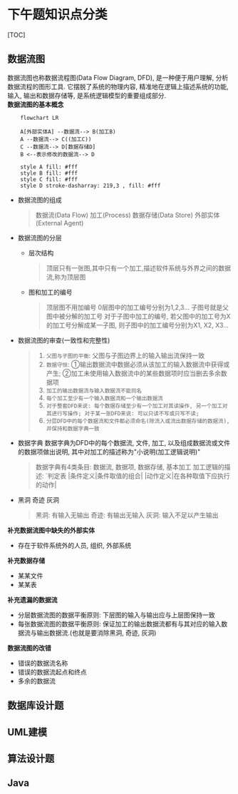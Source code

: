 # 下午题知识点分类

[TOC]

## 数据流图

数据流图也称数据流程图(Data Flow Diagram, DFD), 是一种便于用户理解, 分析数据流程的图形工具. 它摆脱了系统的物理内容, 精准地在逻辑上描述系统的功能, 输入, 输出和数据存储等, 是系统逻辑模型的重要组成部分.
</br>
**数据流图的基本概念**

```mermaid
    flowchart LR

    A[外部实体A] --数据流--> B(加工B)
    A --数据流--> C((加工C))
    C --数据流--> D[数据存储D]
    B <--表示修改的数据流--> D

    style A fill: #fff
    style B fill: #fff
    style C fill: #fff
    style D stroke-dasharray: 219,3 , fill: #fff
```

- 数据流图的组成
    > 数据流(Data Flow)
    > 加工(Process)
    > 数据存储(Data Store)
    > 外部实体(External Agent)

- 数据流图的分层
  - 层次结构
    > 顶层只有一张图,其中只有一个加工,描述软件系统与外界之间的数据流,称为顶层图
  - 图和加工的编号
    > 顶层图不用加编号
    > 0层图中的加工编号分别为1,2,3...
    > 子图号就是父图中被分解的加工号
    > 对于子图中加工的编号, 若父图中的加工号为X的加工号分解成某一子图, 则子图中的加工编号分别为X1, X2, X3...
- 数据流图的审查(一致性和完整性)
  
  > 1. `父图与子图的平衡`: 父图与子图边界上的输入输出流保持一致
  > 2. `数据守恒`: ①输出数据流中数据必须从该加工的输入数据流中获得或产生; ②加工未使用输入数据流中的某些数据项时应当删去多余数据项
  > 3. `加工的输出数据流与输入数据流不能同名`
  > 4. `每个加工至少有一个输入数据流和一个输出数据流`
  > 5. `对于整套DFD来说: 每个数据存储至少有一个加工对其读操作, 另一个加工对其进行写操作; 对于某一张DFD来说: 可以只读不写或只写不读;`
  > 6. `分层DFD中的每个数据流和文件都必须命名(除流入或流出数据存储的数据流), 并保持和数据字典一致`

- 数据字典
  数据字典为DFD中的每个数据流, 文件, 加工, 以及组成数据流或文件的数据项做出说明, 其中对加工的描述称为"小说明(加工逻辑说明)"
  > 数据字典有4类条目: 数据流, 数据项, 数据存储, 基本加工
  > 加工逻辑的描述: `判定表
  |条件定义|条件取值的组合|
  |动作定义|在各种取值下应执行的动作|
- 黑洞 奇迹 灰洞
    > 黑洞: 有输入无输出
    > 奇迹: 有输出无输入
    > 灰洞: 输入不足以产生输出

**补充数据流图中缺失的外部实体**

- 存在于软件系统外的人员, 组织, 外部系统

**补充数据存储**

- 某某文件
- 某某表

**补充遗漏的数据流**

- 分层数据流图的数据平衡原则: 下层图的输入与输出应与上层图保持一致
- 每张数据流图的数据平衡原则: 保证加工的输出数据流都有与其对应的输入数据流与输出数据流.(也就是要消除黑洞, 奇迹, 灰洞)

**数据流图的改错**

- 错误的数据流名称
- 错误的数据流起点和终点
- 多余的数据流

## 数据库设计题

## UML建模

## 算法设计题

## Java
